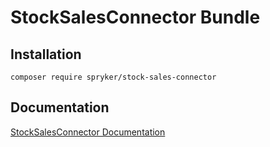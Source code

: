 # StockSalesConnector Bundle

## Installation

```
composer require spryker/stock-sales-connector
```

## Documentation

[StockSalesConnector Documentation](https://spryker.github.io/stock-sales-connector/index.html)




